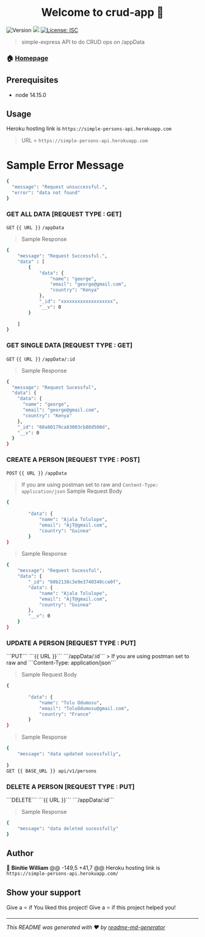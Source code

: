 <h1 align="center">Welcome to crud-app 👋</h1>
<p>
  <img alt="Version" src="https://img.shields.io/badge/version-1.0.0-blue.svg?cacheSeconds=2592000" />
  <img src="https://img.shields.io/badge/node-14.15.0-blue.svg" />
  <a href="#" target="_blank">
    <img alt="License: ISC" src="https://img.shields.io/badge/License-ISC-yellow.svg" />
  </a>
</p>

> simple-express API to do CRUD ops on /appData

### 🏠 [Homepage](https://enigmatic-fortress-57340.herokuapp.com/)

## Prerequisites

- node 14.15.0

## Usage

Heroku  hosting link is ```https://simple-persons-api.herokuapp.com```

> URL = ```https://simple-persons-api.herokuapp.com```
  
  # Sample Error Message
  ```sh
  {
    "message": "Request unsuccessful.",
    "error": "data not found"
}
```
<h3>GET ALL DATA [REQUEST TYPE : GET]</h3>

```GET``` ```{{ URL }}``` ```/appData```
> Sample Response
```sh
{
    "message": "Request Successful.",
    "data" : [
        {
            "data": {
                "name": "george",
                "email": "george@gmail.com",
                "country": "Kenya"
            },
            "_id": "xxxxxxxxxxxxxxxxxxx",
            "__v": 0
        }
        
    ]
}
```
<h3>GET SINGLE DATA [REQUEST TYPE : GET]</h3>

```GET``` ```{{ URL }}``` ```/appData/:id```
> Sample Response
```sh
{
  "message": "Request Sucessful",
  "data": {
    "data": {
      "name": "george",
      "email": "george@gmail.com",
      "country": "Kenya"
    },
    "_id": "60a80179ca83003cb88d508d",
    "__v": 0
  }
}
```
<h3>CREATE A PERSON [REQUEST TYPE : POST]</h3>

```POST``` ```{{ URL }}``` ```/appData```
> If you are using postman set to raw and ```Content-Type: application/json```
> Sample Request Body
```sh
{
       
        "data": {
            "name": "Ajala Tolulope",
            "email": "AjT@gmail.com",
            "country": "Guinea"
        }
}
```

> Sample Response
```sh
{
    "message": "Request Sucessful",
    "data": {
        "_id": "60b2138c3e9e3740340cce0f",
        "data": {
            "name": "Ajala Tolulope",
            "email": "AjT@gmail.com",
            "country": "Guinea"
        },
        "__v": 0
    }
}

```
<h3>UPDATE A PERSON [REQUEST TYPE : PUT]</h3>
```PUT``` ```{{ URL }}``` ```/appData/:id```
> If you are using postman set to raw and ```Content-Type: application/json```

> Sample Request Body
```sh
{
       
        "data": {
            "name": "Tolu Odumosu",
            "email": "ToluOdumosu@gmail.com",
            "country": "France"
        }
}
```


> Sample Response
```sh
{
    "message": "data updated sucessfully",
   
}
GET {{ BASE_URL }} api/v1/persons
```
<h3>DELETE A PERSON [REQUEST TYPE : PUT]</h3>
```DELETE``` ```{{ URL }}``` ```/appData/:id```


> Sample Response
```sh
{
    "message": "data deleted sucessfully"
}

```



## Author

👤 **Binitie William**
@@ -149,5 +41,7 @@ Heroku  hosting link is ```https://simple-persons-api.herokuapp.com/```

## Show your support

Give a ⭐️ if You liked this project!
Give a ⭐️ if this project helped you!

***
_This README was generated with ❤️ by [readme-md-generator](https://github.com/kefranabg/readme-md-generator)_



